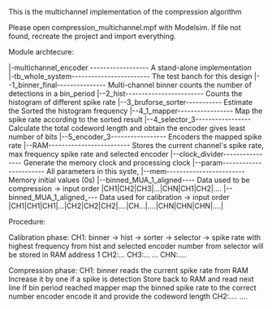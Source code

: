 This is the multichannel implementation of the compression algorithm

Please open compression_multichannel.mpf with Modelsim. If file not found, recreate the project and import everything.

Module archtecure:

|-multichannel_encoder ------------------	A stand-alone implementation	
|-tb_whole_system------------------------	The test banch for this design
	|--1_binner_final---------------	Multi-channel binner counts the number of detections in a bin_period
	|--2_hist------------------------	Counts the histogram of different spike rate
	|--3_bruforse_sorter-----------	Estimate the Sorted the histogram frequency
	|--4_1_mapper-----------------	Map the spike rate according to the sorted result
	|--4_selector_3-----------------  Calculate the total codeword length and obtain the encoder gives least number of bits
	|--5_encoder_3-----------------	Encoders the mapped spike rate
	|--RAM-------------------------	Stores the current channel's spike rate, max frequency spike rate and selected encoder 
	|--clock_divider----------------	Generate the memory clock and processing clock
	|--param-----------------------	All parameters in this syste,
	|--mem------------------------	Memory initial values (0s)
	|--binned_MUA_1_aligned----	Data used to be compression -> input order |CH1|CH2|CH3|...|CHN|CH1|CH2|....
	|--binned_MUA_1_aligned_---	Data used for calibration -> input order |CH1|CH1|CH1|...|CH2|CH2|CH2|....|CH...|....|CHN|CHN|CHN|....|

Procedure:

Calibration phase:
CH1: binner -> hist -> sorter -> selector -> spike rate with highest frequency from hist and selected encoder number from selector will be stored in RAM address 1
CH2:...
CH3:...
...
CHN:....

Compression phase:
CH1: 	binner reads the current spike rate from RAM
	Increase it by one if a spike is detection
	Store back to RAM and read next line
	If bin period reached
		mapper map the binned spike rate to the correct number
		encoder encode it and provide the codeword length
CH2:....
....


